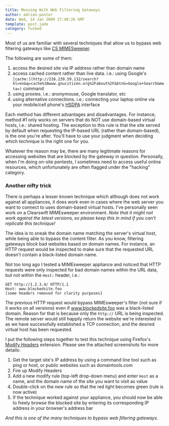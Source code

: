 ```yaml
---
title: Messing With Web Filtering Gateways
author: adrian-pastor
date: Wed, 14 Jan 2009 17:49:26 GMT
template: post.jade
category: fucked
---
```


Most of us are familiar with several techniques that allow us to bypass web filtering gateways like [CS MIMESweeper](http://www.clearswift.com/products/msw/web_appliance/default.aspx).

The following are some of them:

1.  access the desired site via IP address rather than domain name
2.  access cached content rather than live data. i.e.: using Google's `[cache:](http://216.239.59.132/search?hl=en&q=cache%3Awww.gnucitizen.org%2Fabout%2F&btnG=Google+Search&meta=)` command
3.  using proxies. i.e.: anonymouse, Google translator, etc
4.  using alternative connections. i.e.: connecting your laptop online via your mobile/cell phone's [HSDPA](http://en.wikipedia.org/wiki/High-Speed_Downlink_Packet_Access) interface

Each method has different advantages and disadvantages. For instance, method #1 only works on servers that do NOT use domain-based virtual hosts, i.e.: shared hosting. The exception to this rule is that the site served by default when requesting the IP-based URL (rather than domain-based), is the one you're after. You'll have to use your judgment when deciding which technique is the right one for you.

Whatever the reason may be, there are many legitimate reasons for accessing websites that are blocked by the gateway in question. Personally, when I'm doing on-site pentests, I sometimes need to access useful online resources, which unfortunately are often flagged under the "hacking" category.

### Another nifty trick

There is perhaps a lesser known technique which although does not work against all appliances, it does work even in cases where the web server you want to connect to uses domain-based virtual hosts. I've personally seen work on a Clearswift MIMEsweeper environment. _Note that it might not work against the latest versions, so please keep this in mind if you can't replicate this technique!_

The idea is to sneak the domain name matching the server's virtual host, while being able to bypass the content filter. As you know, filtering gateways block bad websites based on domain names. For instance, an HTTP request would be inspected to make sure that the requested URL doesn't contain a black-listed domain name.

Not too long ago I tested a MIMEsweeper appliance and noticed that HTTP requests were only inspected for bad domain names within the URL data, but not within the `Host:` header, i.e.:

    GET http://1.2.3.4/ HTTP/1.1
    Host: www.blockedsite.foo
    [some headers removed for clarity purposes]

The previous HTTP request would bypass MIMEsweeper's filter (not sure if it works on all versions) even if www.blockedsite.foo was a black-listed domain. Reason for that is because only the `http://` URL is being inspected. The remote server would still happily return the website we're interested in as we have successfully established a TCP connection, and the desired virtual host has been requested.

I put the following steps together to test this technique using Firefox's [Modify Headers](https://addons.mozilla.org/en-US/firefox/addon/967) extension. Please see the attached screenshots for more details:

1.  Get the target site's IP address by using a command line tool such as ping or host, or public websites such as domaintools.com
2.  Fire up Modify Headers
3.  Add a new modify rule (top-left drop-down menu) and enter `Host` as a name, and the domain name of the site you want to visit as value
4.  Double-click on the new rule so that the red light becomes green (rule is now active)
5.  If the technique worked against your appliance, you should now be able to freely browse the blocked site by entering its corresponding IP address in your browser's address bar

_And this is one of the many techniques to bypass web filtering gateways._
